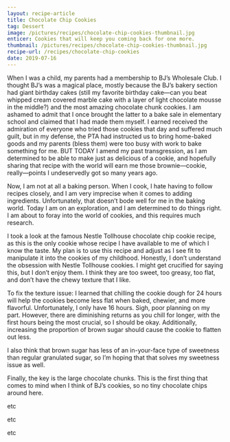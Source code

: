 ```yaml
---
layout: recipe-article
title: Chocolate Chip Cookies
tag: Dessert
image: /pictures/recipes/chocolate-chip-cookies-thumbnail.jpg
enticer: Cookies that will keep you coming back for one more.
thumbnail: /pictures/recipes/chocolate-chip-cookies-thumbnail.jpg
recipe-url: /recipes/chocolate-chip-cookies
date: 2019-07-16
---
```


When I was a child, my parents had a membership to BJ’s Wholesale Club. I thought BJ’s was a magical place, mostly because the BJ’s bakery section had giant birthday cakes (still my favorite birthday cake—can you beat whipped cream covered marble cake with a layer of light chocolate mousse in the middle?) and the most amazing chocolate chunk cookies. I am ashamed to admit that I once brought the latter to a bake sale in elementary school and claimed that I had made them myself. I earned received the admiration of everyone who tried those cookies that day and suffered much guilt, but in my defense, the PTA had instructed us to bring home-baked goods and my parents (bless them) were too busy with work to bake something for me. BUT TODAY I amend my past transgression, as I am determined to be able to make just as delicious of a cookie, and hopefully sharing that recipe with the world will earn me those brownie—cookie, really—points I undeservedly got so many years ago. 


Now, I am not at all a baking person. When I cook, I hate having to follow recipes closely, and I am very imprecise when it comes to adding ingredients. Unfortunately, that doesn’t bode well for me in the baking world. Today I am on an exploration, and I am determined to do things right. I am about to foray into the world of cookies, and this requires much research. 


I took a look at the famous Nestle Tollhouse chocolate chip cookie recipe, as this is the only cookie whose recipe I have available to me of which I know the taste. My plan is to use this recipe and adjust as I see fit to manipulate it into the cookies of my childhood. Honestly, I don’t understand the obsession with Nestle Tollhouse cookies. I might get crucified for saying this, but I don’t enjoy them. I think they are too sweet, too greasy, too flat, and don’t have the chewy texture that I like. 


To fix the texture issue: I learned that chilling the cookie dough for 24 hours will help the cookies become less flat when baked, chewier, and more flavorful. Unfortunately, I only have 16 hours. Sigh, poor planning on my part. However, there are diminishing returns as you chill for longer, with the first hours being the most crucial, so I should be okay. Additionally, increasing the proportion of brown sugar should cause the cookie to flatten out less. 


I also think that brown sugar has less of an in-your-face type of sweetness than regular granulated sugar, so I’m hoping that that solves my sweetness issue as well.


Finally, the key is the large chocolate chunks. This is the first thing that comes to mind when I think of BJ’s cookies, so no tiny chocolate chips around here. 

etc 

etc

etc